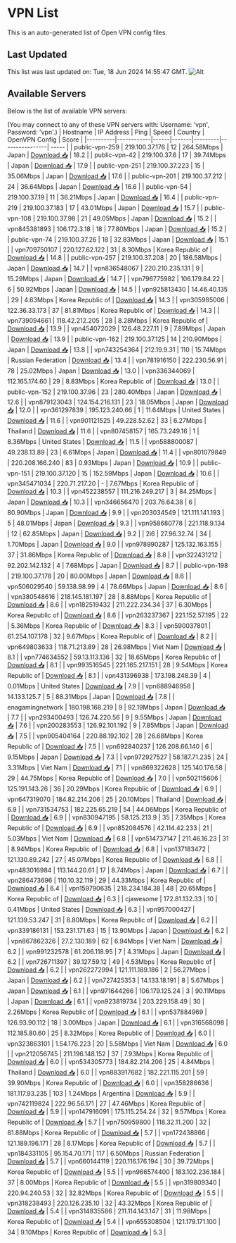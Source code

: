 # VPN List

This is an auto-generated list of Open VPN config files.

## Last Updated

This list was last updated on: Tue, 18 Jun 2024 14:55:47 GMT.
![Alt](https://repobeats.axiom.co/api/embed/186b98318ef1479477931607c1ad7d823f12451f.svg "Repobeats analytics image")

## Available Servers

Below is the list of available VPN servers:

(You may connect to any of these VPN servers with: Username: 'vpn', Password: 'vpn'.)
| Hostname | IP Address | Ping | Speed | Country | OpenVPN Config | Score |
|----------|------------|------|-------|---------|----------------| ----- |
| public-vpn-259 | 219.100.37.176 | 12 | 264.58Mbps | Japan | [Download 📥](./configs/server_0_JP.ovpn) | 18.2 |
| public-vpn-42 | 219.100.37.6 | 17 | 39.74Mbps | Japan | [Download 📥](./configs/server_1_JP.ovpn) | 17.9 |
| public-vpn-251 | 219.100.37.223 | 15 | 35.06Mbps | Japan | [Download 📥](./configs/server_2_JP.ovpn) | 17.6 |
| public-vpn-201 | 219.100.37.212 | 24 | 36.64Mbps | Japan | [Download 📥](./configs/server_3_JP.ovpn) | 16.6 |
| public-vpn-54 | 219.100.37.19 | 11 | 36.21Mbps | Japan | [Download 📥](./configs/server_4_JP.ovpn) | 16.4 |
| public-vpn-219 | 219.100.37.183 | 17 | 43.01Mbps | Japan | [Download 📥](./configs/server_5_JP.ovpn) | 15.7 |
| public-vpn-108 | 219.100.37.98 | 21 | 49.05Mbps | Japan | [Download 📥](./configs/server_6_JP.ovpn) | 15.2 |
| vpn845381893 | 106.172.3.18 | 18 | 77.80Mbps | Japan | [Download 📥](./configs/server_7_JP.ovpn) | 15.2 |
| public-vpn-74 | 219.100.37.26 | 18 | 32.83Mbps | Japan | [Download 📥](./configs/server_8_JP.ovpn) | 15.1 |
| vpn709750107 | 220.127.62.122 | 31 | 8.30Mbps | Korea Republic of | [Download 📥](./configs/server_9_KR.ovpn) | 14.8 |
| public-vpn-257 | 219.100.37.208 | 20 | 186.58Mbps | Japan | [Download 📥](./configs/server_10_JP.ovpn) | 14.7 |
| vpn836548067 | 220.210.235.131 | 9 | 15.29Mbps | Japan | [Download 📥](./configs/server_11_JP.ovpn) | 14.7 |
| vpn796775982 | 106.179.84.22 | 6 | 50.92Mbps | Japan | [Download 📥](./configs/server_12_JP.ovpn) | 14.5 |
| vpn925813430 | 14.46.40.135 | 29 | 4.63Mbps | Korea Republic of | [Download 📥](./configs/server_13_KR.ovpn) | 14.3 |
| vpn305985006 | 122.36.33.173 | 37 | 81.81Mbps | Korea Republic of | [Download 📥](./configs/server_14_KR.ovpn) | 14.3 |
| vpn739094661 | 118.42.212.205 | 28 | 8.28Mbps | Korea Republic of | [Download 📥](./configs/server_15_KR.ovpn) | 13.9 |
| vpn454072029 | 126.48.227.11 | 9 | 7.89Mbps | Japan | [Download 📥](./configs/server_16_JP.ovpn) | 13.9 |
| public-vpn-162 | 219.100.37.125 | 14 | 210.90Mbps | Japan | [Download 📥](./configs/server_17_JP.ovpn) | 13.8 |
| vpn743254364 | 212.19.9.31 | 110 | 15.74Mbps | Russian Federation | [Download 📥](./configs/server_18_RU.ovpn) | 13.4 |
| vpn781916150 | 222.230.56.91 | 78 | 25.02Mbps | Japan | [Download 📥](./configs/server_19_JP.ovpn) | 13.0 |
| vpn336344069 | 112.165.174.60 | 29 | 8.83Mbps | Korea Republic of | [Download 📥](./configs/server_20_KR.ovpn) | 13.0 |
| public-vpn-152 | 219.100.37.96 | 23 | 280.40Mbps | Japan | [Download 📥](./configs/server_21_JP.ovpn) | 12.6 |
| vpn879123043 | 124.154.216.131 | 23 | 18.05Mbps | Japan | [Download 📥](./configs/server_22_JP.ovpn) | 12.0 |
| vpn361297839 | 195.123.240.66 | 1 | 11.64Mbps | United States | [Download 📥](./configs/server_23_US.ovpn) | 11.6 |
| vpn901121525 | 49.228.52.62 | 33 | 6.27Mbps | Thailand | [Download 📥](./configs/server_24_TH.ovpn) | 11.6 |
| vpn807458157 | 165.73.249.16 | 1 | 8.36Mbps | United States | [Download 📥](./configs/server_25_US.ovpn) | 11.5 |
| vpn588800087 | 49.238.13.89 | 23 | 6.61Mbps | Japan | [Download 📥](./configs/server_26_JP.ovpn) | 11.4 |
| vpn801079849 | 220.208.166.240 | 83 | 0.93Mbps | Japan | [Download 📥](./configs/server_27_JP.ovpn) | 10.9 |
| public-vpn-151 | 219.100.37.120 | 15 | 152.59Mbps | Japan | [Download 📥](./configs/server_28_JP.ovpn) | 10.6 |
| vpn345471034 | 220.71.217.20 | - | 7.67Mbps | Korea Republic of | [Download 📥](./configs/server_29_KR.ovpn) | 10.3 |
| vpn452238557 | 111.216.249.217 | 3 | 84.25Mbps | Japan | [Download 📥](./configs/server_30_JP.ovpn) | 10.3 |
| vpn346656470 | 203.76.64.38 | 6 | 80.90Mbps | Japan | [Download 📥](./configs/server_31_JP.ovpn) | 9.9 |
| vpn203034549 | 121.111.141.193 | 5 | 48.01Mbps | Japan | [Download 📥](./configs/server_32_JP.ovpn) | 9.3 |
| vpn958680778 | 221.118.9.134 | 12 | 62.85Mbps | Japan | [Download 📥](./configs/server_33_JP.ovpn) | 9.2 |
| 2i6 | 27.96.32.74 | 34 | 1.70Mbps | Japan | [Download 📥](./configs/server_34_JP.ovpn) | 9.0 |
| vpn978990287 | 125.132.163.155 | 37 | 31.86Mbps | Korea Republic of | [Download 📥](./configs/server_35_KR.ovpn) | 8.8 |
| vpn322431212 | 92.202.142.132 | 4 | 7.68Mbps | Japan | [Download 📥](./configs/server_36_JP.ovpn) | 8.7 |
| public-vpn-198 | 219.100.37.178 | 20 | 80.00Mbps | Japan | [Download 📥](./configs/server_37_JP.ovpn) | 8.6 |
| vpn506029540 | 59.138.98.99 | 4 | 78.66Mbps | Japan | [Download 📥](./configs/server_38_JP.ovpn) | 8.6 |
| vpn380548616 | 218.145.181.197 | 28 | 8.88Mbps | Korea Republic of | [Download 📥](./configs/server_39_KR.ovpn) | 8.6 |
| vpn182519432 | 211.222.234.34 | 37 | 6.30Mbps | Korea Republic of | [Download 📥](./configs/server_40_KR.ovpn) | 8.6 |
| vpn263237367 | 221.152.57.195 | 22 | 5.36Mbps | Korea Republic of | [Download 📥](./configs/server_41_KR.ovpn) | 8.3 |
| vpn590037801 | 61.254.107.178 | 32 | 9.67Mbps | Korea Republic of | [Download 📥](./configs/server_42_KR.ovpn) | 8.2 |
| vpn649803633 | 118.71.213.89 | 28 | 26.98Mbps | Viet Nam | [Download 📥](./configs/server_43_VN.ovpn) | 8.1 |
| vpn774634552 | 59.13.113.136 | 32 | 18.65Mbps | Korea Republic of | [Download 📥](./configs/server_44_KR.ovpn) | 8.1 |
| vpn993516545 | 221.165.217.151 | 28 | 9.54Mbps | Korea Republic of | [Download 📥](./configs/server_45_KR.ovpn) | 8.1 |
| vpn431396938 | 173.198.248.39 | 4 | 0.01Mbps | United States | [Download 📥](./configs/server_46_US.ovpn) | 7.9 |
| vpn688946958 | 14.133.125.7 | 5 | 88.31Mbps | Japan | [Download 📥](./configs/server_47_JP.ovpn) | 7.8 |
| enagamingnetwork | 180.198.168.219 | 9 | 92.19Mbps | Japan | [Download 📥](./configs/server_48_JP.ovpn) | 7.7 |
| vpn293400493 | 126.74.220.56 | 9 | 9.55Mbps | Japan | [Download 📥](./configs/server_49_JP.ovpn) | 7.6 |
| vpn200283553 | 126.92.101.192 | 9 | 7.85Mbps | Japan | [Download 📥](./configs/server_50_JP.ovpn) | 7.5 |
| vpn905404164 | 220.88.192.102 | 28 | 26.68Mbps | Korea Republic of | [Download 📥](./configs/server_51_KR.ovpn) | 7.5 |
| vpn692840237 | 126.208.66.140 | 6 | 9.15Mbps | Japan | [Download 📥](./configs/server_52_JP.ovpn) | 7.3 |
| vpn972927527 | 58.187.71.235 | 24 | 3.31Mbps | Viet Nam | [Download 📥](./configs/server_53_VN.ovpn) | 7.1 |
| vpn869322628 | 125.140.176.58 | 29 | 44.75Mbps | Korea Republic of | [Download 📥](./configs/server_54_KR.ovpn) | 7.0 |
| vpn502115606 | 125.191.143.26 | 36 | 20.29Mbps | Korea Republic of | [Download 📥](./configs/server_55_KR.ovpn) | 6.9 |
| vpn647319070 | 184.82.214.206 | 25 | 20.10Mbps | Thailand | [Download 📥](./configs/server_56_TH.ovpn) | 6.9 |
| vpn731534753 | 182.225.65.219 | 54 | 44.06Mbps | Korea Republic of | [Download 📥](./configs/server_57_KR.ovpn) | 6.9 |
| vpn830947195 | 58.125.213.9 | 35 | 7.35Mbps | Korea Republic of | [Download 📥](./configs/server_58_KR.ovpn) | 6.9 |
| vpn852084576 | 42.114.42.233 | 21 | 5.03Mbps | Viet Nam | [Download 📥](./configs/server_59_VN.ovpn) | 6.8 |
| vpn514737147 | 211.46.16.23 | 31 | 8.94Mbps | Korea Republic of | [Download 📥](./configs/server_60_KR.ovpn) | 6.8 |
| vpn137183472 | 121.130.89.242 | 27 | 45.07Mbps | Korea Republic of | [Download 📥](./configs/server_61_KR.ovpn) | 6.8 |
| vpn483016984 | 113.144.20.61 | 17 | 8.74Mbps | Japan | [Download 📥](./configs/server_62_JP.ovpn) | 6.7 |
| vpn286473696 | 110.10.32.119 | 29 | 44.33Mbps | Korea Republic of | [Download 📥](./configs/server_63_KR.ovpn) | 6.4 |
| vpn159790635 | 218.234.184.38 | 48 | 20.65Mbps | Korea Republic of | [Download 📥](./configs/server_64_KR.ovpn) | 6.3 |
| cjawesome | 172.81.132.33 | 10 | 0.41Mbps | United States | [Download 📥](./configs/server_65_US.ovpn) | 6.3 |
| vpn957000427 | 121.139.53.247 | 31 | 8.80Mbps | Korea Republic of | [Download 📥](./configs/server_66_KR.ovpn) | 6.2 |
| vpn339186131 | 153.231.171.63 | 15 | 13.90Mbps | Japan | [Download 📥](./configs/server_67_JP.ovpn) | 6.2 |
| vpn867862326 | 27.2.130.189 | 62 | 6.94Mbps | Viet Nam | [Download 📥](./configs/server_68_VN.ovpn) | 6.2 |
| vpn991232578 | 61.206.118.95 | 7 | 4.31Mbps | Japan | [Download 📥](./configs/server_69_JP.ovpn) | 6.2 |
| vpn726711397 | 39.127.59.12 | 49 | 4.53Mbps | Korea Republic of | [Download 📥](./configs/server_70_KR.ovpn) | 6.2 |
| vpn262272994 | 121.111.189.186 | 2 | 56.27Mbps | Japan | [Download 📥](./configs/server_71_JP.ovpn) | 6.2 |
| vpn727425353 | 14.133.18.191 | 8 | 5.67Mbps | Japan | [Download 📥](./configs/server_72_JP.ovpn) | 6.1 |
| vpn971644266 | 106.179.125.24 | 3 | 90.11Mbps | Japan | [Download 📥](./configs/server_73_JP.ovpn) | 6.1 |
| vpn923819734 | 203.229.158.49 | 30 | 2.26Mbps | Korea Republic of | [Download 📥](./configs/server_74_KR.ovpn) | 6.1 |
| vpn537884969 | 126.93.90.112 | 18 | 3.00Mbps | Japan | [Download 📥](./configs/server_75_JP.ovpn) | 6.1 |
| vpn316568098 | 112.185.80.60 | 25 | 8.32Mbps | Korea Republic of | [Download 📥](./configs/server_76_KR.ovpn) | 6.0 |
| vpn323863101 | 1.54.176.223 | 20 | 5.58Mbps | Viet Nam | [Download 📥](./configs/server_77_VN.ovpn) | 6.0 |
| vpn212056745 | 211.196.148.152 | 37 | 7.93Mbps | Korea Republic of | [Download 📥](./configs/server_78_KR.ovpn) | 6.0 |
| vpn534305773 | 184.82.214.206 | 25 | 4.84Mbps | Thailand | [Download 📥](./configs/server_79_TH.ovpn) | 6.0 |
| vpn883917682 | 182.221.115.201 | 59 | 39.90Mbps | Korea Republic of | [Download 📥](./configs/server_80_KR.ovpn) | 6.0 |
| vpn358286636 | 181.117.93.235 | 103 | 1.24Mbps | Argentina | [Download 📥](./configs/server_81_AR.ovpn) | 5.9 |
| vpn742119824 | 222.96.56.171 | 27 | 47.46Mbps | Korea Republic of | [Download 📥](./configs/server_82_KR.ovpn) | 5.9 |
| vpn147916091 | 175.115.254.24 | 32 | 9.57Mbps | Korea Republic of | [Download 📥](./configs/server_83_KR.ovpn) | 5.7 |
| vpn750959800 | 118.32.11.200 | 32 | 81.88Mbps | Korea Republic of | [Download 📥](./configs/server_84_KR.ovpn) | 5.7 |
| vpn172438866 | 121.189.196.171 | 28 | 8.17Mbps | Korea Republic of | [Download 📥](./configs/server_85_KR.ovpn) | 5.7 |
| vpn184331105 | 95.154.70.171 | 117 | 6.50Mbps | Russian Federation | [Download 📥](./configs/server_86_RU.ovpn) | 5.7 |
| vpn660144119 | 220.116.176.194 | 30 | 39.72Mbps | Korea Republic of | [Download 📥](./configs/server_87_KR.ovpn) | 5.5 |
| vpn966574400 | 183.102.236.184 | 37 | 8.00Mbps | Korea Republic of | [Download 📥](./configs/server_88_KR.ovpn) | 5.5 |
| vpn319809340 | 220.94.240.53 | 32 | 32.82Mbps | Korea Republic of | [Download 📥](./configs/server_89_KR.ovpn) | 5.5 |
| vpn318238493 | 220.126.235.10 | 32 | 43.32Mbps | Korea Republic of | [Download 📥](./configs/server_90_KR.ovpn) | 5.4 |
| vpn314835586 | 211.114.143.147 | 31 | 11.98Mbps | Korea Republic of | [Download 📥](./configs/server_91_KR.ovpn) | 5.4 |
| vpn655308504 | 121.179.171.100 | 34 | 9.10Mbps | Korea Republic of | [Download 📥](./configs/server_92_KR.ovpn) | 5.3 |

